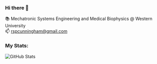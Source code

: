 ### Hi there 👋

<!--
**rspcunningham/rspcunningham** is a ✨ _special_ ✨ repository because its `README.md` (this file) appears on your GitHub profile.

Here are some ideas to get you started:

- 🔭 I’m currently working on ...
- 🌱 I’m currently learning ...
- 👯 I’m looking to collaborate on ...
- 🤔 I’m looking for help with ...
- 💬 Ask me about ...
- 📫 How to reach me: ...
- 😄 Pronouns: ...
- ⚡ Fun fact: ...
-->

📚 Mechatronic Systems Engineering and Medical Biophysics @ Western University <br/>
📫 rspcunningham@gmail.com

### My Stats:

![GitHub Stats](https://github-readme-stats.vercel.app/api?username=rspcunningham&theme=graywhite&count_private=true&show_icons=true)
